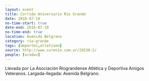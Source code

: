 ```yaml
---
layout: event 
title: Corrida Aniversario Río Grande
date: 2016-07-10
no-time-start: true
date-end: 2016-07-10
no-time-end: true
location: Avenida Belgrano
category: rio-grande
tags: [deportes,atletismo]
source: http://www.surenio.com.ar/29530-2/
people: [aradav]
---
```


Llevada por La Asociación Riograndense Atlética y Deportiva Amigos Veteranos. Largada-llegada: Avenida Belgrano.